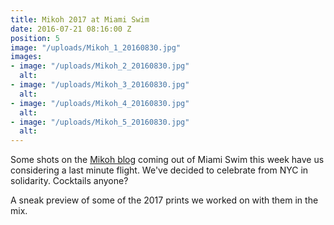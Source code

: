 ```yaml
---
title: Mikoh 2017 at Miami Swim
date: 2016-07-21 08:16:00 Z
position: 5
image: "/uploads/Mikoh_1_20160830.jpg"
images:
- image: "/uploads/Mikoh_2_20160830.jpg"
  alt: 
- image: "/uploads/Mikoh_3_20160830.jpg"
  alt: 
- image: "/uploads/Mikoh_4_20160830.jpg"
  alt: 
- image: "/uploads/Mikoh_5_20160830.jpg"
  alt: 
---
```


Some shots on the [Mikoh blog](http://mikoh.com/blog/) coming out of Miami Swim this week have us considering a last minute flight. We've decided to celebrate from NYC in solidarity. Cocktails anyone?

A sneak preview of some of the 2017 prints we worked on with them in the mix. 